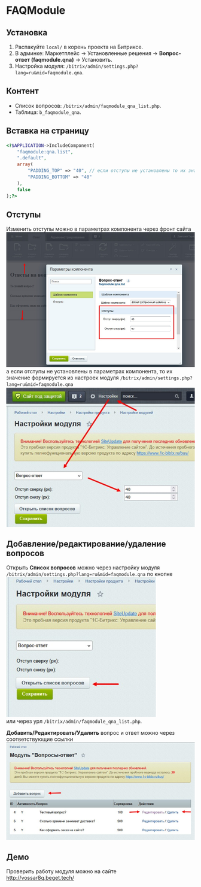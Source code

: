 # FAQModule

## Установка
1. Распакуйте `local/` в корень проекта на Битриксе.
2. В админке: Маркетплейс -> Установленные решения -> **Вопрос-ответ (faqmodule.qna)** -> Установить.
3. Настройка модуля: `/bitrix/admin/settings.php?lang=ru&mid=faqmodule.qna`.

## Контент
- Список вопросов: `/bitrix/admin/faqmodule_qna_list.php`.
- Таблица: `b_faqmodule_qna`.

## Вставка на страницу
```php
<?$APPLICATION->IncludeComponent(
	"faqmodule:qna.list", 
	".default", 
	array(
		"PADDING_TOP" => "40", // если отступы не установлены то их значение формируется из настроек модуля /bitrix/admin/settings.php?lang=ru&mid=faqmodule.qna
		"PADDING_BOTTOM" => "40"
	),
	false
);?>
```

## Отступы
Изменить отступы можно в параметрах компонента через фронт сайта  
<img src="docs/screenshot3.jpg" width="970">  
а если отступы не установлены в параметрах компонента, то их значение формируется из настроек модуля `/bitrix/admin/settings.php?lang=ru&mid=faqmodule.qna`  
<img src="docs/screenshot4.jpg" width="570">  

## Добавление/редактирование/удаление вопросов
Открыть **Список вопросов** можно через настройку модуля `/bitrix/admin/settings.php?lang=ru&mid=faqmodule.qna` по кнопке  
<img src="docs/screenshot1.jpg" width="400">  
или через урл `/bitrix/admin/faqmodule_qna_list.php`.  

**Добавить/Редактировать/Удалить** вопрос и ответ можно через соответствующие ссылки  
<img src="docs/screenshot2.jpg" width="700">  

## Демо
Проверить работу модуля можно на сайте  
http://vossar8q.beget.tech/